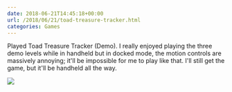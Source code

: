 ```yaml
---
date: 2018-06-21T14:45:18+00:00
url: /2018/06/21/toad-treasure-tracker.html
categories: Games
---
```

Played Toad Treasure Tracker (Demo). I really enjoyed playing the three demo levels while in handheld but in docked mode, the motion controls are massively annoying; it'll be impossible for me to play like that. I'll still get the game, but it'll be handheld all the way.

![](https://rknightuk.s3.us-east-1.amazonaws.com/almanac/toad-treasure-demo.jpg)
